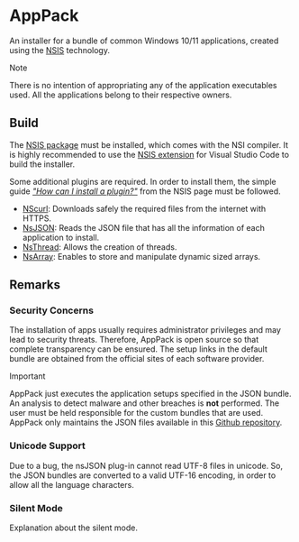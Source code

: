 # AppPack

An installer for a bundle of common Windows 10/11 applications, created using the
[NSIS](https://nsis.sourceforge.io/Main_Page) technology.

> [!NOTE]
> There is no intention of appropriating any of the application executables
used. All the applications belong to their respective owners.

## Build

The [NSIS package](https://nsis.sourceforge.io/Download) must be installed,
which comes with the NSI compiler. It is highly recommended to use the
[NSIS extension](https://marketplace.visualstudio.com/items?itemName=idleberg.nsis)
for Visual Studio Code to build the installer.

Some additional plugins are required. In order to install them, the simple guide
[*"How can I install a plugin?"*](https://nsis.sourceforge.io/How_can_I_install_a_plugin)
from the NSIS page must be followed.

- [NScurl](https://nsis.sourceforge.io/NScurl_plug-in): Downloads safely the required
files from the internet with HTTPS.
- [NsJSON](https://nsis.sourceforge.io/NsJSON_plug-in): Reads the JSON file that has all
the information of each application to install.
- [NsThread](https://nsis.sourceforge.io/NsThread_plug-in): Allows the creation of threads.
- [NsArray](https://nsis.sourceforge.io/Arrays_in_NSIS#nsArray_plug-in): Enables to
store and manipulate dynamic sized arrays.

## Remarks

### Security Concerns

The installation of apps usually requires administrator privileges and may lead to
security threats. Therefore, AppPack is open source so that complete transparency
can be ensured. The setup links in the default bundle are obtained from the official
sites of each software provider.

> [!IMPORTANT]
> AppPack just executes the application setups specified in the JSON bundle. An
analysis to detect malware and other breaches is **not** performed. The user must be
held responsible for the custom bundles that are used. AppPack only maintains the
JSON files available in this
[Github repository](https://github.com/mherrera01/app-pack-installer/tree/develop/appBundles).

### Unicode Support

Due to a bug, the nsJSON plug-in cannot read UTF-8 files in unicode. So, the JSON
bundles are converted to a valid UTF-16 encoding, in order to allow all the language
characters.

### Silent Mode

Explanation about the silent mode.
